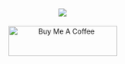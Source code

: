 <h1 align="center">
  <img src="https://readme-typing-svg.herokuapp.com/?color=%2336BCF7&lines=%F0%9F%9A%80+Hi%2C+Welcome+to+my+github+%F0%9F%8C%9D" style="display: inline ">
</h1>
<p align="center">
  <a href="https://www.buymeacoffee.com/nicobucher" target="_blank"><img src="https://cdn.buymeacoffee.com/buttons/v2/default-yellow.png" alt="Buy Me A Coffee" style="height: 60px !important;width: 217px !important;" >
  </a>
</p>
